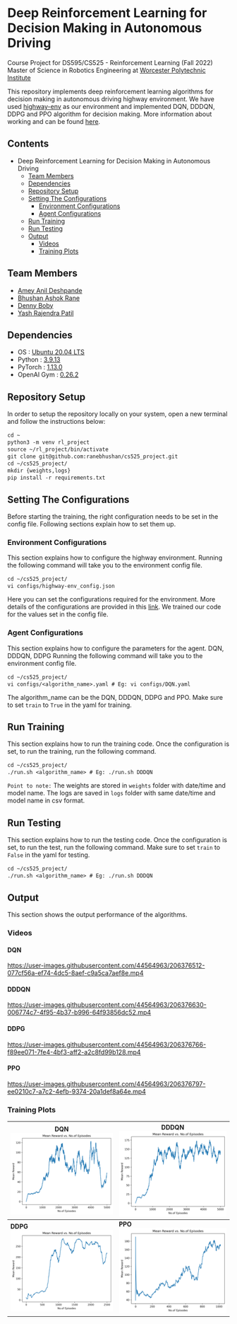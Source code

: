 # Deep Reinforcement Learning for Decision Making in Autonomous Driving
Course Project for DS595/CS525 - Reinforcement Learning (Fall 2022)
Master of Science in Robotics Engineering at [Worcester Polytechnic Institute](https://www.wpi.edu/)

This repository implements deep reinforcement learning algorithms for decision making in autonomous driving highway environment. We have used [highway-env](https://highway-env.readthedocs.io/en/latest/) as our environment and implemented DQN, DDDQN, DDPG and PPO algorithm for decision making. More information about working and can be found [here](https://github.com/ranebhushan/cs525_project/tree/main/docs/document).

## Contents
- Deep Reinforcement Learning for Decision Making in Autonomous Driving
  - [Team Members](team-members)
  - [Dependencies](dependencies)
  - [Repository Setup](repository-setup)
  - [Setting The Configurations](setting-the-configurations)
    - [Environment Configurations](environment-configurations)
    - [Agent Configurations](agent-configurations)
  - [Run Training](run-training)
  - [Run Testing](run-testing)
  - [Output](output)
    - [Videos](videos)
    - [Training Plots](training-plots)

## Team Members
- [Amey Anil Deshpande](https://github.com/AmeyDeshpande97)
- [Bhushan Ashok Rane](https://github.com/ranebhushan)
- [Denny Boby](https://github.com/dennyboby)
- [Yash Rajendra Patil](https://github.com/patilyashr)

## Dependencies
- OS : [Ubuntu 20.04 LTS](https://releases.ubuntu.com/20.04/)
- Python : [3.9.13](https://www.python.org/downloads/release/python-3913/)
- PyTorch : [1.13.0](https://pytorch.org/)
- OpenAI Gym : [0.26.2](https://www.gymlibrary.dev/)

## Repository Setup
In order to setup the repository locally on your system, open a new terminal and follow the instructions below:

    cd ~
    python3 -m venv rl_project
    source ~/rl_project/bin/activate
    git clone git@github.com:ranebhushan/cs525_project.git
    cd ~/cs525_project/
    mkdir {weights,logs}
    pip install -r requirements.txt

## Setting The Configurations
Before starting the training, the right configuration needs to be set in the config file. Following sections explain how to set them up.

### Environment Configurations
This section explains how to configure the highway environment. Running the following command will take you to the environment config file.

    cd ~/cs525_project/
    vi configs/highway-env_config.json

Here you can set the configurations required for the environment. More details of the configurations are provided in this [link](https://highway-env.readthedocs.io/en/latest/quickstart.html#configuring-an-environment). We trained our code for the values set in the config file.

### Agent Configurations
This section explains how to configure the parameters for the agent. DQN, DDDQN, DDPG Running the following command will take you to the environment config file.

    cd ~/cs525_project/
    vi configs/<algorithm_name>.yaml # Eg: vi configs/DQN.yaml

The algorithm_name can be the DQN, DDDQN, DDPG and PPO. Make sure to set `train` to `True` in the yaml for training.

## Run Training
This section explains how to run the training code. Once the configuration is set, to run the training, run the following command.

    cd ~/cs525_project/
    ./run.sh <algorithm_name> # Eg: ./run.sh DDDQN

`Point to note:` The weights are stored in `weights` folder with date/time and model name. The logs are saved in `logs` folder with same date/time and model name in csv format.

## Run Testing
This section explains how to run the testing code. Once the configuration is set, to run the test, run the following command.
Make sure to set `train` to `False` in the yaml for testing.

    cd ~/cs525_project/
    ./run.sh <algorithm_name> # Eg: ./run.sh DDDQN

## Output
This section shows the output performance of the algorithms.

### Videos
#### DQN
https://user-images.githubusercontent.com/44564963/206376512-077cf56a-ef74-4dc5-8aef-c9a5ca7aef8e.mp4
#### DDDQN
https://user-images.githubusercontent.com/44564963/206376630-006774c7-4f95-4b37-b996-64f93856dc52.mp4
#### DDPG
https://user-images.githubusercontent.com/44564963/206376766-f89ee071-7fe4-4bf3-aff2-a2c8fd99b128.mp4
#### PPO
https://user-images.githubusercontent.com/44564963/206376797-ee0210c7-a7c2-4efb-9374-20a1def8a64e.mp4

### Training Plots

| **DQN** <img src="docs/img/DQN_mean_reward.png" width="500"/>   | **DDDQN** <img src="docs/img/DDDQN_mean_reward.png" width="500"/> |
|-----------------------------------------------------------------|-------------------------------------------------------------------|
| **DDPG** <img src="docs/img/DDPG_mean_reward.png" width="500"/> | **PPO** <img src="docs/img/PPO_mean_reward.png" width="500"/>     |
